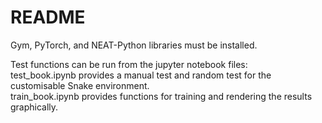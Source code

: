 # README 

Gym, PyTorch, and NEAT-Python libraries must be installed.

Test functions can be run from the jupyter notebook files: \
test_book.ipynb provides a manual test and random test for the customisable Snake environment. \
train_book.ipynb provides functions for training and rendering the results graphically. 
